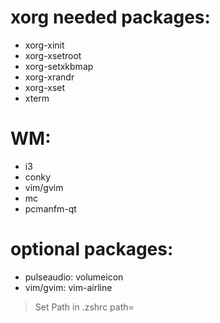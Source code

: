 # xorg needed packages:
 - xorg-xinit
 - xorg-xsetroot
 - xorg-setxkbmap
 - xorg-xrandr
 - xorg-xset
 - xterm

# WM:
 - i3
 - conky
 - vim/gvim
 - mc
 - pcmanfm-qt

# optional packages:
 - pulseaudio: volumeicon
 - vim/gvim: vim-airline


> Set Path in .zshrc path=
